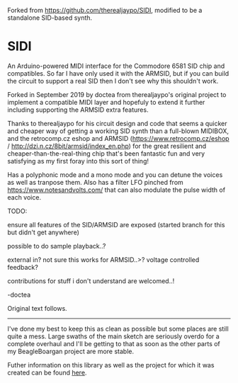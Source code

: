 Forked from https://github.com/therealjaypo/SIDI, modified to be a standalone SID-based synth.

# SIDI
An Arduino-powered MIDI interface for the Commodore 6581 SID chip and compatibles.  So far I have only used it with the ARMSID, but if you can build the circuit to support a real SID then I don't see why this shouldn't work.

Forked in September 2019 by doctea from therealjaypo's original project to implement a compatible MIDI layer and hopefuly to extend it further including supporting the ARMSID extra features.

Thanks to therealjaypo for his circuit design and code that seems a quicker and cheaper way of getting a working SID synth than a full-blown MIDIBOX, and the retrocomp.cz eshop and ARMSID (https://www.retrocomp.cz/eshop / http://dzi.n.cz/8bit/armsid/index_en.php) for the great resilient and cheaper-than-the-real-thing chip that's been fantastic fun and very satisfying as my first foray into this sort of thing!

Has a polyphonic mode and a mono mode and you can detune the voices as well as tranpose them.  Also has a filter LFO pinched from https://www.notesandvolts.com/ that can also modulate the pulse width of each voice.

TODO:

ensure all features of the SID/ARMSID are exposed (started branch for this but didn't get anywhere)

possible to do sample playback..?

external in? not sure this works for ARMSID..>?
	voltage controlled feedback?

contributions for stuff i don't understand are welcomed..!

-doctea



Original text follows.

--------

I've done my best to keep this as clean as possible but some places are still quite a mess. Large swaths of the main sketch are seriously overdo for a complete overhaul and I'll be getting to that as soon as the other parts of my BeagleBoargan project are more stable.

Futher information on this library as well as the project for which it was created can be found [here](http://hatestheinternet.com/kraslophone/midi-sid-arduino/sidi).
